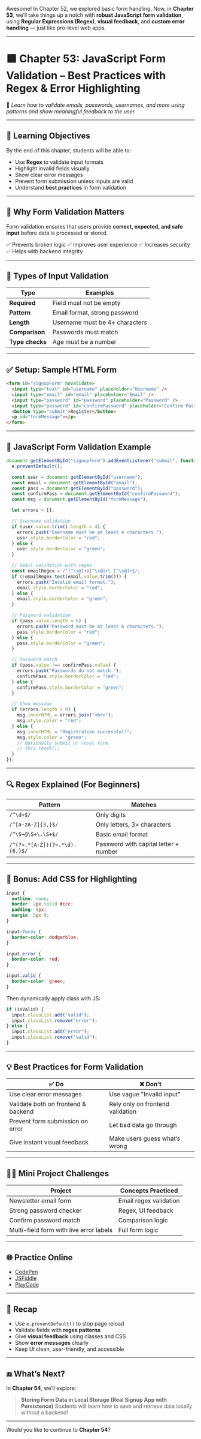 Awesome! In Chapter 52, we explored basic form handling. Now, in **Chapter 53**, we’ll take things up a notch with **robust JavaScript form validation**, using **Regular Expressions (Regex)**, **visual feedback**, and **custom error handling** — just like pro-level web apps.

---

# 🟩 Chapter 53: JavaScript Form Validation – Best Practices with Regex & Error Highlighting

🎯 *Learn how to validate emails, passwords, usernames, and more using patterns and show meaningful feedback to the user.*

---

## 🔑 Learning Objectives

By the end of this chapter, students will be able to:

* Use **Regex** to validate input formats
* Highlight invalid fields visually
* Show clear error messages
* Prevent form submission unless inputs are valid
* Understand **best practices** in form validation

---

## 🧠 Why Form Validation Matters

Form validation ensures that users provide **correct, expected, and safe input** before data is processed or stored.

✅ Prevents broken logic
✅ Improves user experience
✅ Increases security
✅ Helps with backend integrity

---

## 📌 Types of Input Validation

| Type            | Examples                       |
| --------------- | ------------------------------ |
| **Required**    | Field must not be empty        |
| **Pattern**     | Email format, strong password  |
| **Length**      | Username must be 4+ characters |
| **Comparison**  | Passwords must match           |
| **Type checks** | Age must be a number           |

---

## ✅ Setup: Sample HTML Form

```html
<form id="signupForm" novalidate>
  <input type="text" id="username" placeholder="Username" />
  <input type="email" id="email" placeholder="Email" />
  <input type="password" id="password" placeholder="Password" />
  <input type="password" id="confirmPassword" placeholder="Confirm Password" />
  <button type="submit">Register</button>
  <p id="formMessage"></p>
</form>
```

---

## 📌 JavaScript Form Validation Example

```js
document.getElementById("signupForm").addEventListener("submit", function (e) {
  e.preventDefault();

  const user = document.getElementById("username");
  const email = document.getElementById("email");
  const pass = document.getElementById("password");
  const confirmPass = document.getElementById("confirmPassword");
  const msg = document.getElementById("formMessage");

  let errors = [];

  // Username validation
  if (user.value.trim().length < 4) {
    errors.push("Username must be at least 4 characters.");
    user.style.borderColor = "red";
  } else {
    user.style.borderColor = "green";
  }

  // Email validation with regex
  const emailRegex = /^[^\s@]+@[^\s@]+\.[^\s@]+$/;
  if (!emailRegex.test(email.value.trim())) {
    errors.push("Invalid email format.");
    email.style.borderColor = "red";
  } else {
    email.style.borderColor = "green";
  }

  // Password validation
  if (pass.value.length < 6) {
    errors.push("Password must be at least 6 characters.");
    pass.style.borderColor = "red";
  } else {
    pass.style.borderColor = "green";
  }

  // Password match
  if (pass.value !== confirmPass.value) {
    errors.push("Passwords do not match.");
    confirmPass.style.borderColor = "red";
  } else {
    confirmPass.style.borderColor = "green";
  }

  // Show message
  if (errors.length > 0) {
    msg.innerHTML = errors.join("<br>");
    msg.style.color = "red";
  } else {
    msg.innerHTML = "Registration successful!";
    msg.style.color = "green";
    // Optionally submit or reset form
    // this.reset();
  }
});
```

---

## 🔍 Regex Explained (For Beginners)

| Pattern                        | Matches                               |
| ------------------------------ | ------------------------------------- |
| `/^\d+$/`                      | Only digits                           |
| `/^[a-zA-Z]{3,}$/`             | Only letters, 3+ characters           |
| `/^\S+@\S+\.\S+$/`             | Basic email format                    |
| `/^(?=.*[A-Z])(?=.*\d).{6,}$/` | Password with capital letter + number |

---

## 🎨 Bonus: Add CSS for Highlighting

```css
input {
  outline: none;
  border: 2px solid #ccc;
  padding: 8px;
  margin: 5px 0;
}

input:focus {
  border-color: dodgerblue;
}

input.error {
  border-color: red;
}

input.valid {
  border-color: green;
}
```

Then dynamically apply class with JS:

```js
if (isValid) {
  input.classList.add("valid");
  input.classList.remove("error");
} else {
  input.classList.add("error");
  input.classList.remove("valid");
}
```

---

## 💡 Best Practices for Form Validation

| ✅ Do                                | ❌ Don’t                          |
| ----------------------------------- | -------------------------------- |
| Use clear error messages            | Use vague "Invalid input"        |
| Validate both on frontend & backend | Rely only on frontend validation |
| Prevent form submission on error    | Let bad data go through          |
| Give instant visual feedback        | Make users guess what’s wrong    |

---

## 👨‍💻 Mini Project Challenges

| Project                                 | Concepts Practiced     |
| --------------------------------------- | ---------------------- |
| Newsletter email form                   | Email regex validation |
| Strong password checker                 | Regex, UI feedback     |
| Confirm password match                  | Comparison logic       |
| Multi-field form with live error labels | Full form logic        |

---

## 🌐 Practice Online

* [CodePen](https://codepen.io)
* [JSFiddle](https://jsfiddle.net)
* [PlayCode](https://playcode.io)

---

## 🧠 Recap

* Use `e.preventDefault()` to stop page reload
* Validate fields with **regex patterns**
* Give **visual feedback** using classes and CSS
* Show **error messages** clearly
* Keep UI clean, user-friendly, and accessible

---

## 🔚 What’s Next?

In **Chapter 54**, we’ll explore:

> **Storing Form Data in Local Storage (Real Signup App with Persistence)**
> Students will learn how to save and retrieve data locally without a backend!

---

Would you like to continue to **Chapter 54**?
